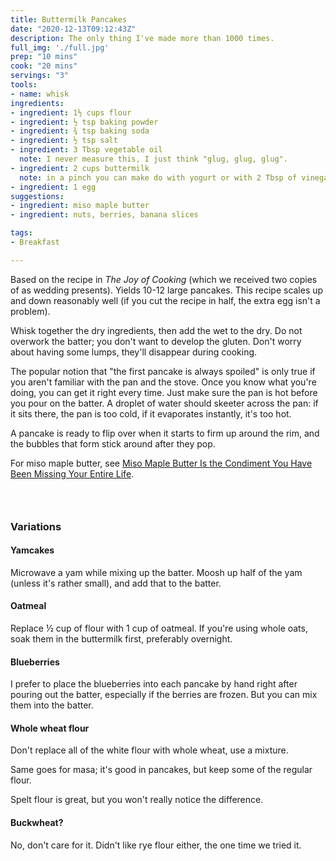 ```yaml
---
title: Buttermilk Pancakes
date: "2020-12-13T09:12:43Z"
description: The only thing I've made more than 1000 times.
full_img: './full.jpg'
prep: "10 mins"
cook: "20 mins"
servings: "3"
tools:
- name: whisk
ingredients:
- ingredient: 1½ cups flour
- ingredient: ½ tsp baking powder
- ingredient: ¾ tsp baking soda
- ingredient: ½ tsp salt
- ingredient: 3 Tbsp vegetable oil
  note: I never measure this, I just think "glug, glug, glug".
- ingredient: 2 cups buttermilk
  note: in a pinch you can make do with yogurt or with 2 Tbsp of vinegar mixed into 2 cups of milk
- ingredient: 1 egg
suggestions:
- ingredient: miso maple butter
- ingredient: nuts, berries, banana slices

tags:
- Breakfast

---
```


Based on the recipe in _The Joy of Cooking_ (which we received two copies of as wedding presents). Yields 10-12 large pancakes. This recipe scales up and down reasonably well (if you cut the recipe in half, the extra egg isn't a problem).

Whisk together the dry ingredients, then add the wet to the dry. Do not overwork the batter; you don't want to develop the gluten. Don't worry about having some lumps, they'll disappear during cooking.

The popular notion that "the first pancake is always spoiled" is only true if you aren't familiar with the pan and the stove. Once you know what you're doing, you can get it right every time. Just make sure the pan is hot before you pour on the batter. A droplet of water should skeeter across the pan: if it sits there, the pan is too cold, if it evaporates instantly, it's too hot.

A pancake is ready to flip over when it starts to firm up around the rim, and the bubbles that form stick around after they pop.

For miso maple butter, see [Miso Maple Butter Is the Condiment You Have Been Missing Your Entire Life](https://www.myrecipes.com/extracrispy/miso-maple-butter-recipe).

### &nbsp;
### Variations

#### Yamcakes

Microwave a yam while mixing up the batter. Moosh up half of the yam (unless it's rather small), and add that to the batter.

#### Oatmeal

Replace ½ cup of flour with 1 cup of oatmeal. If you're using whole oats, soak them in the buttermilk first, preferably overnight.

#### Blueberries

I prefer to place the blueberries into each pancake by hand right after pouring out the batter, especially if the berries are frozen. But you can mix them into the batter.

#### Whole wheat flour

Don't replace all of the white flour with whole wheat, use a mixture.

Same goes for masa; it's good in pancakes, but keep some of the regular flour.

Spelt flour is great, but you won't really notice the difference.

#### Buckwheat?

No, don't care for it. Didn't like rye flour either, the one time we tried it.
